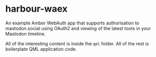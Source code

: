 # harbour-waex

An example Amber WebAuth app that supports authorisation to mastodon.social
using OAuth2 and viewing of the latest toots in your Mastodon timeline.

All of the interesting content is inside the `qml` folder. All of the rest is
boilerplate QML application code.

